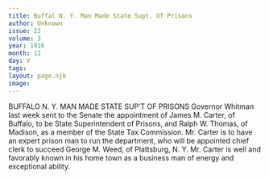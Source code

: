 ```yaml
---
title: Buffal N. Y. Man Made State Supt. Of Prisons
author: Unknown
issue: 22
volume: 3
year: 1916
month: 12
day: V
tags:
layout: page.njk
image:
---
```

BUFFALO N. Y. MAN MADE STATE SUP’T OF PRISONS       Governor Whitman last week sent to the Senate the appointment of James M. Carter, of Buffalo, to be State Superintendent of Prisons, and Ralph W. Thomas, of Madison, as a member of the State Tax Commission.       Mr. Carter is to have an expert prison man to run the department, who will be appointed chief clerk to succeed George M. Weed, of Plattsburg, N. Y. Mr. Carter is well and favorably known in his home town as a business man of energy and exceptional ability. 
